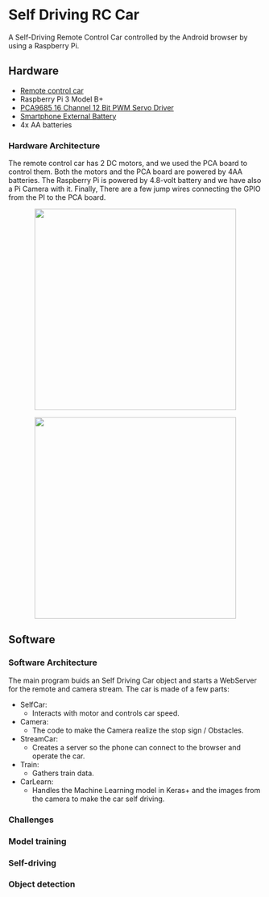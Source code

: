 # Self Driving RC Car 
A Self-Driving Remote Control Car controlled by the Android browser by using a Raspberry Pi.

## Hardware
* [Remote control car](https://www.amazon.com/RC-Cars-Boy-Gift-Crawlers/dp/B07D2CZ7QF/ref=sr_1_fkmrnull_3?keywords=toyard+rc+car&qid=1554386210&s=gateway&sr=8-3-fkmrnull)
* Raspberry Pi 3 Model B+
* [PCA9685 16 Channel 12 Bit PWM Servo Driver](https://www.amazon.com/gp/product/B014KTSMLA/ref=ppx_yo_dt_b_asin_title_o01_s00?ie=UTF8&psc=1)
* [Smartphone External Battery](https://www.amazon.com/Anker-PowerCore-Ultra-Compact-High-Speed-Technology/dp/B01CU1EC6Y/ref=sr_1_1?crid=CJHXP0O4LWGF&keywords=anker+powercore+5000&qid=1554386394&s=gateway&sprefix=anker+power+core+%2Caps%2C156&sr=8-1)
* 4x AA batteries

### Hardware Architecture
The remote control car has 2 DC motors, and we used the PCA board to control them. Both the motors and the PCA board are powered by 4AA batteries. The Raspberry Pi is powered by 4.8-volt battery and we have also a Pi Camera with it. Finally, There are a few jump wires connecting the GPIO from the PI to the PCA board.

<p align="center">
 <img width="400" src="https://imgur.com/kwHJBE2.jpg">
<p>
<p align="center">
 <img width="400" src="https://imgur.com/UZy1jFc.jpg">
<p>


## Software

### Software Architecture
The main program buids an Self Driving Car object and starts a WebServer for the remote and camera stream. The car is made of a few parts:

* SelfCar:
  * Interacts with motor and controls car speed.
* Camera:
  * The code to make the Camera realize the stop sign / Obstacles.
* StreamCar:
  * Creates a server so the phone can connect to the browser and operate the car.
* Train:
  * Gathers train data.
* CarLearn:
  * Handles the Machine Learning model in Keras+ and the images from the camera to make the car self driving.

### Challenges


### Model training


### Self-driving


### Object detection


